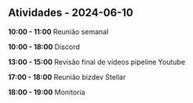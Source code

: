 ## Atividades - 2024-06-10

**10:00 - 11:00**
Reunião semanal

**10:00 - 18:00**
Discord

**13:00 - 15:00**
Revisão final de vídeos pipeline Youtube

**17:00 - 18:00**
Reunião bizdev Stellar

**18:00 - 19:00**
Monitoria